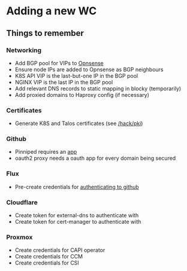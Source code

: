 # Adding a new WC

## Things to remember

### Networking

- Add BGP pool for VIPs to [Opnsense](https://opnsense.int.analbeard.com/ui/quagga/bgp/index)
- Ensure node IPs are added to Opnsense as BGP neighbours
- K8S API VIP is the last-but-one IP in the BGP pool
- NGINX VIP is the last IP in the BGP pool
- Add relevant DNS records to static mapping in blocky (temporarily)
- Add proxied domains to Haproxy config (if necessary)

### Certificates

- Generate K8S and Talos certificates (see [/hack/pki](/hack/pki))

### Github

- Pinniped requires an [app](https://pinniped.dev/docs/howto/supervisor/configure-supervisor-with-github/)
- oauth2 proxy needs a oauth app for every domain being secured

### Flux

- Pre-create credentials for [authenticating to github](https://fluxcd.io/flux/cmd/flux_create_secret_git/)

### Cloudflare

- Create token for external-dns to authenticate with
- Create token for cert-manager to authenticate with

### Proxmox

- Create credentials for CAPI operator
- Create credentials for CCM
- Create credentials for CSI